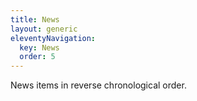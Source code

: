 ```yaml
---
title: News
layout: generic
eleventyNavigation:
  key: News
  order: 5
---
```


News items in reverse chronological order.
